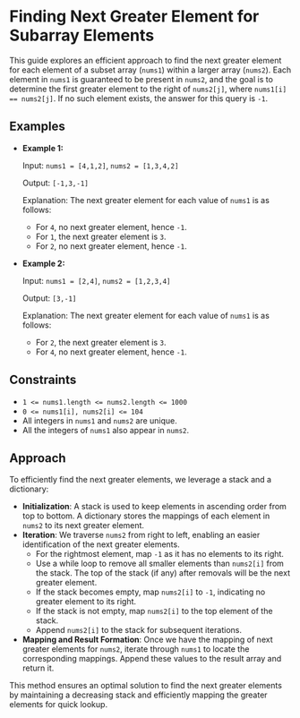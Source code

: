 # Finding Next Greater Element for Subarray Elements

This guide explores an efficient approach to find the next greater element for each element of a subset array (`nums1`) within a larger array (`nums2`). Each element in `nums1` is guaranteed to be present in `nums2`, and the goal is to determine the first greater element to the right of `nums2[j]`, where `nums1[i] == nums2[j]`. If no such element exists, the answer for this query is `-1`.

## Examples

- **Example 1:**

  Input: `nums1 = [4,1,2]`, `nums2 = [1,3,4,2]`
  
  Output: `[-1,3,-1]`
  
  Explanation: The next greater element for each value of `nums1` is as follows:
  - For `4`, no next greater element, hence `-1`.
  - For `1`, the next greater element is `3`.
  - For `2`, no next greater element, hence `-1`.

- **Example 2:**

  Input: `nums1 = [2,4]`, `nums2 = [1,2,3,4]`
  
  Output: `[3,-1]`
  
  Explanation: The next greater element for each value of `nums1` is as follows:
  - For `2`, the next greater element is `3`.
  - For `4`, no next greater element, hence `-1`.

## Constraints

- `1 <= nums1.length <= nums2.length <= 1000`
- `0 <= nums1[i], nums2[i] <= 104`
- All integers in `nums1` and `nums2` are unique.
- All the integers of `nums1` also appear in `nums2`.

## Approach

To efficiently find the next greater elements, we leverage a stack and a dictionary:

- **Initialization**: A stack is used to keep elements in ascending order from top to bottom. A dictionary stores the mappings of each element in `nums2` to its next greater element.
- **Iteration**: We traverse `nums2` from right to left, enabling an easier identification of the next greater elements.
  - For the rightmost element, map `-1` as it has no elements to its right.
  - Use a while loop to remove all smaller elements than `nums2[i]` from the stack. The top of the stack (if any) after removals will be the next greater element.
  - If the stack becomes empty, map `nums2[i]` to `-1`, indicating no greater element to its right.
  - If the stack is not empty, map `nums2[i]` to the top element of the stack.
  - Append `nums2[i]` to the stack for subsequent iterations.
- **Mapping and Result Formation**: Once we have the mapping of next greater elements for `nums2`, iterate through `nums1` to locate the corresponding mappings. Append these values to the result array and return it.

This method ensures an optimal solution to find the next greater elements by maintaining a decreasing stack and efficiently mapping the greater elements for quick lookup.
